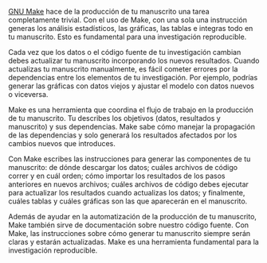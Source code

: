[GNU Make](https://en.wikipedia.org/wiki/Make_(software)) hace de la producción de tu manuscrito una
tarea completamente trivial. Con el uso de Make, con una sola una instrucción generas los análisis
estadísticos, las gráficas, las tablas e integras todo en tu manuscrito. Esto es fundamental para
una investigación reproducible.

Cada vez que los datos o el código fuente de tu investigación cambian debes actualizar tu manuscrito
incorporando los nuevos resultados. Cuando actualizas tu manuscrito manualmente, es fácil cometer
errores por la dependencias entre los elementos de tu investigación. Por ejemplo, podrías generar
las gráficas con datos viejos y ajustar el modelo con datos nuevos o viceversa.

Make es una herramienta que coordina el flujo de trabajo en la producción de tu manuscrito. Tu
describes los objetivos (datos, resultados y manuscrito) y sus dependencias. Make sabe cómo manejar
la propagación de las dependencias y solo generará los resultados afectados por los cambios nuevos
que introduces.

Con Make escribes las instrucciones para generar las componentes de tu manuscrito: de dónde
descargar los datos; cuáles archivos de código correr y en cuál orden; cómo importar los resultados
de los pasos anteriores en nuevos archivos; cuáles archivos de código debes ejecutar para actualizar
los resultados cuando actualizas los datos; y finalmente, cuáles tablas y cuáles gráficas son las
que aparecerán en el manuscrito.

Además de ayudar en la automatización de la producción de tu manuscrito, Make también sirve de
documentación sobre nuestro código fuente. Con Make, las instrucciones sobre cómo generar tu
manuscrito siempre serán claras y estarán actualizadas. Make es una herramienta fundamental para la
investigación reproducible.
